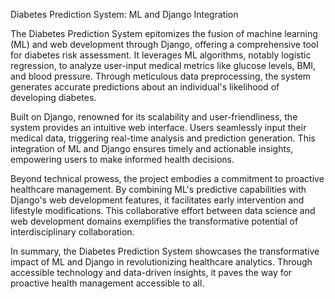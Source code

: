Diabetes Prediction System: ML and Django Integration

The Diabetes Prediction System epitomizes the fusion of machine learning (ML) and web development through Django, offering a comprehensive tool for diabetes risk assessment. It 
leverages ML algorithms, notably logistic regression, to analyze user-input medical metrics like glucose levels, BMI, and blood pressure. Through meticulous data preprocessing,
the system generates accurate predictions about an individual's likelihood of developing diabetes.

Built on Django, renowned for its scalability and user-friendliness, the system provides an intuitive web interface. Users seamlessly input their medical data, triggering 
real-time analysis and prediction generation. This integration of ML and Django ensures timely and actionable insights, empowering users to make informed health decisions.

Beyond technical prowess, the project embodies a commitment to proactive healthcare management. By combining ML's predictive capabilities with Django's web development features, 
it facilitates early intervention and lifestyle modifications. This collaborative effort between data science and web development domains exemplifies the transformative potential
of interdisciplinary collaboration.

In summary, the Diabetes Prediction System showcases the transformative impact of ML and Django in revolutionizing healthcare analytics. Through accessible technology and 
data-driven insights, it paves the way for proactive health management accessible to all.
